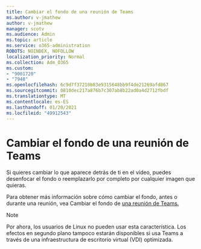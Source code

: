 ```yaml
---
title: Cambiar el fondo de una reunión de Teams
ms.author: v-jmathew
author: v-jmathew
manager: scotv
ms.audience: Admin
ms.topic: article
ms.service: o365-administration
ROBOTS: NOINDEX, NOFOLLOW
localization_priority: Normal
ms.collection: Adm_O365
ms.custom:
- "9001720"
- "7948"
ms.openlocfilehash: 6c9d7f37210b83e9315648bb9f4de21269afd867
ms.sourcegitcommit: 0810dec217a876b7c307ab8b22ad0a4d2712fbdf
ms.translationtype: MT
ms.contentlocale: es-ES
ms.lasthandoff: 01/20/2021
ms.locfileid: "49912543"
---
```

# <a name="change-your-background-for-a-teams-meeting"></a>Cambiar el fondo de una reunión de Teams

Si quieres cambiar lo que aparece detrás de ti en el vídeo, puedes desenfocar el fondo o reemplazarlo por completo por cualquier imagen que quieras.

Para obtener más información sobre cómo cambiar el fondo, antes o durante una reunión, vea Cambiar el fondo de [una reunión de Teams.](https://support.microsoft.com/office/change-your-background-for-a-teams-meeting-f77a2381-443a-499d-825e-509a140f4780)

> [!NOTE]
> Por ahora, los usuarios de Linux no pueden usar esta característica. Los efectos en segundo plano tampoco estarán disponibles si usa Teams a través de una infraestructura de escritorio virtual (VDI) optimizada.
